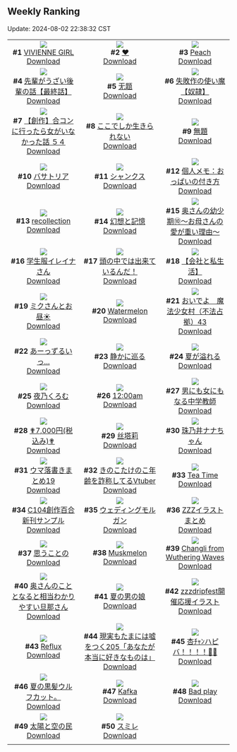 ## Weekly Ranking
Update: 2024-08-02 22:38:32 CST

|      |      |      |
| :----: | :----: | :----: |
| ![](https://i.pixiv.re/c/240x480/img-master/img/2024/07/27/00/00/07/120910320_p0_master1200.jpg)<br>**#1** [VIVIENNE GIRL](https://www.pixiv.net/artworks/120910320)<br>[Download](https://i.pixiv.re/img-original/img/2024/07/27/00/00/07/120910320_p0.png) | ![](https://i.pixiv.re/c/240x480/img-master/img/2024/07/27/00/00/58/120910514_p0_master1200.jpg)<br>**#2** [❤](https://www.pixiv.net/artworks/120910514)<br>[Download](https://i.pixiv.re/img-original/img/2024/07/27/00/00/58/120910514_p0.png) | ![](https://i.pixiv.re/c/240x480/img-master/img/2024/07/27/00/00/43/120910463_p0_master1200.jpg)<br>**#3** [Peach](https://www.pixiv.net/artworks/120910463)<br>[Download](https://i.pixiv.re/img-original/img/2024/07/27/00/00/43/120910463_p0.jpg) |
| ![](https://i.pixiv.re/c/240x480/img-master/img/2024/07/26/19/00/30/120901019_p0_master1200.jpg)<br>**#4** [先輩がうざい後輩の話【最終話】](https://www.pixiv.net/artworks/120901019)<br>[Download](https://i.pixiv.re/img-original/img/2024/07/26/19/00/30/120901019_p0.png) | ![](https://i.pixiv.re/c/240x480/img-master/img/2024/07/27/11/28/48/120921986_p0_master1200.jpg)<br>**#5** [无题](https://www.pixiv.net/artworks/120921986)<br>[Download](https://i.pixiv.re/img-original/img/2024/07/27/11/28/48/120921986_p0.jpg) | ![](https://i.pixiv.re/c/240x480/img-master/img/2024/07/27/19/48/15/120921558_p0_master1200.jpg)<br>**#6** [失敗作の使い魔【奴隷】](https://www.pixiv.net/artworks/120921558)<br>[Download](https://i.pixiv.re/img-original/img/2024/07/27/19/48/15/120921558_p0.png) |
| ![](https://i.pixiv.re/c/240x480/img-master/img/2024/07/26/00/00/18/120882005_p0_master1200.jpg)<br>**#7** [【創作】合コンに行ったら女がいなかった話 ５４](https://www.pixiv.net/artworks/120882005)<br>[Download](https://i.pixiv.re/img-original/img/2024/07/26/00/00/18/120882005_p0.png) | ![](https://i.pixiv.re/c/240x480/img-master/img/2024/07/27/17/03/39/120928838_p0_master1200.jpg)<br>**#8** [ここでしか生きられない](https://www.pixiv.net/artworks/120928838)<br>[Download](https://i.pixiv.re/img-original/img/2024/07/27/17/03/39/120928838_p0.jpg) | ![](https://i.pixiv.re/c/240x480/img-master/img/2024/07/28/10/33/54/120952210_p0_master1200.jpg)<br>**#9** [無題](https://www.pixiv.net/artworks/120952210)<br>[Download](https://i.pixiv.re/img-original/img/2024/07/28/10/33/54/120952210_p0.png) |
| ![](https://i.pixiv.re/c/240x480/img-master/img/2024/07/26/00/00/07/120881948_p0_master1200.jpg)<br>**#10** [バサトリア](https://www.pixiv.net/artworks/120881948)<br>[Download](https://i.pixiv.re/img-original/img/2024/07/26/00/00/07/120881948_p0.png) | ![](https://i.pixiv.re/c/240x480/img-master/img/2024/07/28/00/00/23/120941642_p0_master1200.jpg)<br>**#11** [シャンクス](https://www.pixiv.net/artworks/120941642)<br>[Download](https://i.pixiv.re/img-original/img/2024/07/28/00/00/23/120941642_p0.jpg) | ![](https://i.pixiv.re/c/240x480/img-master/img/2024/07/27/06/00/19/120917099_p0_master1200.jpg)<br>**#12** [個人メモ：おっぱいの付き方](https://www.pixiv.net/artworks/120917099)<br>[Download](https://i.pixiv.re/img-original/img/2024/07/27/06/00/19/120917099_p0.jpg) |
| ![](https://i.pixiv.re/c/240x480/img-master/img/2024/07/26/00/00/25/120882028_p0_master1200.jpg)<br>**#13** [recollection](https://www.pixiv.net/artworks/120882028)<br>[Download](https://i.pixiv.re/img-original/img/2024/07/26/00/00/25/120882028_p0.jpg) | ![](https://i.pixiv.re/c/240x480/img-master/img/2024/07/27/00/04/44/120910840_p0_master1200.jpg)<br>**#14** [幻想と記憶](https://www.pixiv.net/artworks/120910840)<br>[Download](https://i.pixiv.re/img-original/img/2024/07/27/00/04/44/120910840_p0.jpg) | ![](https://i.pixiv.re/c/240x480/img-master/img/2024/07/27/00/06/47/120910942_p0_master1200.jpg)<br>**#15** [奥さんの幼少期⑩～お母さんの愛が重い理由～](https://www.pixiv.net/artworks/120910942)<br>[Download](https://i.pixiv.re/img-original/img/2024/07/27/00/06/47/120910942_p0.jpg) |
| ![](https://i.pixiv.re/c/240x480/img-master/img/2024/07/27/00/00/07/120910319_p0_master1200.jpg)<br>**#16** [学生服イレイナさん](https://www.pixiv.net/artworks/120910319)<br>[Download](https://i.pixiv.re/img-original/img/2024/07/27/00/00/07/120910319_p0.png) | ![](https://i.pixiv.re/c/240x480/img-master/img/2024/07/26/07/30/01/120889293_p0_master1200.jpg)<br>**#17** [頭の中では出来ているんだ！](https://www.pixiv.net/artworks/120889293)<br>[Download](https://i.pixiv.re/img-original/img/2024/07/26/07/30/01/120889293_p0.jpg) | ![](https://i.pixiv.re/c/240x480/img-master/img/2024/07/26/12/00/22/120893083_p0_master1200.jpg)<br>**#18** [【会社と私生活】](https://www.pixiv.net/artworks/120893083)<br>[Download](https://i.pixiv.re/img-original/img/2024/07/26/12/00/22/120893083_p0.jpg) |
| ![](https://i.pixiv.re/c/240x480/img-master/img/2024/07/27/18/00/18/120930262_p0_master1200.jpg)<br>**#19** [ミクさんとお昼☀️](https://www.pixiv.net/artworks/120930262)<br>[Download](https://i.pixiv.re/img-original/img/2024/07/27/18/00/18/120930262_p0.png) | ![](https://i.pixiv.re/c/240x480/img-master/img/2024/07/26/00/00/31/120882042_p0_master1200.jpg)<br>**#20** [Watermelon](https://www.pixiv.net/artworks/120882042)<br>[Download](https://i.pixiv.re/img-original/img/2024/07/26/00/00/31/120882042_p0.jpg) | ![](https://i.pixiv.re/c/240x480/img-master/img/2024/07/27/21/50/58/120933918_p0_master1200.jpg)<br>**#21** [おいでよ　魔法少女村（不法占拠）43](https://www.pixiv.net/artworks/120933918)<br>[Download](https://i.pixiv.re/img-original/img/2024/07/27/21/50/58/120933918_p0.png) |
| ![](https://i.pixiv.re/c/240x480/img-master/img/2024/07/26/18/00/21/120899344_p0_master1200.jpg)<br>**#22** [あーっずるいっ...](https://www.pixiv.net/artworks/120899344)<br>[Download](https://i.pixiv.re/img-original/img/2024/07/26/18/00/21/120899344_p0.png) | ![](https://i.pixiv.re/c/240x480/img-master/img/2024/07/27/00/00/10/120910333_p0_master1200.jpg)<br>**#23** [静かに巡る](https://www.pixiv.net/artworks/120910333)<br>[Download](https://i.pixiv.re/img-original/img/2024/07/27/00/00/10/120910333_p0.png) | ![](https://i.pixiv.re/c/240x480/img-master/img/2024/07/27/00/01/01/120910524_p0_master1200.jpg)<br>**#24** [夏が溢れる](https://www.pixiv.net/artworks/120910524)<br>[Download](https://i.pixiv.re/img-original/img/2024/07/27/00/01/01/120910524_p0.jpg) |
| ![](https://i.pixiv.re/c/240x480/img-master/img/2024/07/26/00/00/43/120882093_p0_master1200.jpg)<br>**#25** [夜乃くろむ](https://www.pixiv.net/artworks/120882093)<br>[Download](https://i.pixiv.re/img-original/img/2024/07/26/00/00/43/120882093_p0.png) | ![](https://i.pixiv.re/c/240x480/img-master/img/2024/07/27/15/59/09/120927410_p0_master1200.jpg)<br>**#26** [12:00am](https://www.pixiv.net/artworks/120927410)<br>[Download](https://i.pixiv.re/img-original/img/2024/07/27/15/59/09/120927410_p0.png) | ![](https://i.pixiv.re/c/240x480/img-master/img/2024/07/28/00/00/39/120941711_p0_master1200.jpg)<br>**#27** [男にも女にもなる中学教師](https://www.pixiv.net/artworks/120941711)<br>[Download](https://i.pixiv.re/img-original/img/2024/07/28/00/00/39/120941711_p0.jpg) |
| ![](https://i.pixiv.re/c/240x480/img-master/img/2024/07/26/15/32/58/120896520_p0_master1200.jpg)<br>**#28** [✟7,000円(税込み)✟](https://www.pixiv.net/artworks/120896520)<br>[Download](https://i.pixiv.re/img-original/img/2024/07/26/15/32/58/120896520_p0.png) | ![](https://i.pixiv.re/c/240x480/img-master/img/2024/07/27/23/27/12/120940509_p0_master1200.jpg)<br>**#29** [丝塔莉](https://www.pixiv.net/artworks/120940509)<br>[Download](https://i.pixiv.re/img-original/img/2024/07/27/23/27/12/120940509_p0.jpg) | ![](https://i.pixiv.re/c/240x480/img-master/img/2024/07/26/00/00/18/120882003_p0_master1200.jpg)<br>**#30** [珠乃井ナナちゃん](https://www.pixiv.net/artworks/120882003)<br>[Download](https://i.pixiv.re/img-original/img/2024/07/26/00/00/18/120882003_p0.jpg) |
| ![](https://i.pixiv.re/c/240x480/img-master/img/2024/07/27/23/00/56/120939663_p0_master1200.jpg)<br>**#31** [ウマ落書きまとめ19](https://www.pixiv.net/artworks/120939663)<br>[Download](https://i.pixiv.re/img-original/img/2024/07/27/23/00/56/120939663_p0.jpg) | ![](https://i.pixiv.re/c/240x480/img-master/img/2024/07/27/21/16/03/120936035_p0_master1200.jpg)<br>**#32** [きのこたけのこ年齢を詐称してるVtuber](https://www.pixiv.net/artworks/120936035)<br>[Download](https://i.pixiv.re/img-original/img/2024/07/27/21/16/03/120936035_p0.png) | ![](https://i.pixiv.re/c/240x480/img-master/img/2024/07/28/00/00/43/120941718_p0_master1200.jpg)<br>**#33** [Tea Time](https://www.pixiv.net/artworks/120941718)<br>[Download](https://i.pixiv.re/img-original/img/2024/07/28/00/00/43/120941718_p0.jpg) |
| ![](https://i.pixiv.re/c/240x480/img-master/img/2024/07/27/00/18/26/120911416_p0_master1200.jpg)<br>**#34** [C104創作百合新刊サンプル](https://www.pixiv.net/artworks/120911416)<br>[Download](https://i.pixiv.re/img-original/img/2024/07/27/00/18/26/120911416_p0.jpg) | ![](https://i.pixiv.re/c/240x480/img-master/img/2024/07/28/00/00/33/120941692_p0_master1200.jpg)<br>**#35** [ウェディングモルガン](https://www.pixiv.net/artworks/120941692)<br>[Download](https://i.pixiv.re/img-original/img/2024/07/28/00/00/33/120941692_p0.jpg) | ![](https://i.pixiv.re/c/240x480/img-master/img/2024/07/27/15/47/25/120927181_p0_master1200.jpg)<br>**#36** [ZZZイラストまとめ](https://www.pixiv.net/artworks/120927181)<br>[Download](https://i.pixiv.re/img-original/img/2024/07/27/15/47/25/120927181_p0.png) |
| ![](https://i.pixiv.re/c/240x480/img-master/img/2024/07/26/00/39/03/120883538_p0_master1200.jpg)<br>**#37** [思うことの](https://www.pixiv.net/artworks/120883538)<br>[Download](https://i.pixiv.re/img-original/img/2024/07/26/00/39/03/120883538_p0.jpg) | ![](https://i.pixiv.re/c/240x480/img-master/img/2024/07/28/00/00/35/120941694_p0_master1200.jpg)<br>**#38** [Muskmelon](https://www.pixiv.net/artworks/120941694)<br>[Download](https://i.pixiv.re/img-original/img/2024/07/28/00/00/35/120941694_p0.jpg) | ![](https://i.pixiv.re/c/240x480/img-master/img/2024/07/27/14/02/53/120925071_p0_master1200.jpg)<br>**#39** [Changli from Wuthering Waves](https://www.pixiv.net/artworks/120925071)<br>[Download](https://i.pixiv.re/img-original/img/2024/07/27/14/02/53/120925071_p0.png) |
| ![](https://i.pixiv.re/c/240x480/img-master/img/2024/07/28/00/07/31/120942198_p0_master1200.jpg)<br>**#40** [奥さんのこととなると相当わかりやすい旦那さん](https://www.pixiv.net/artworks/120942198)<br>[Download](https://i.pixiv.re/img-original/img/2024/07/28/00/07/31/120942198_p0.jpg) | ![](https://i.pixiv.re/c/240x480/img-master/img/2024/07/26/12/00/09/120893041_p0_master1200.jpg)<br>**#41** [夏の男の娘](https://www.pixiv.net/artworks/120893041)<br>[Download](https://i.pixiv.re/img-original/img/2024/07/26/12/00/09/120893041_p0.png) | ![](https://i.pixiv.re/c/240x480/img-master/img/2024/07/26/14/38/33/120895649_p0_master1200.jpg)<br>**#42** [zzzdripfest開催応援イラスト](https://www.pixiv.net/artworks/120895649)<br>[Download](https://i.pixiv.re/img-original/img/2024/07/26/14/38/33/120895649_p0.jpg) |
| ![](https://i.pixiv.re/c/240x480/img-master/img/2024/07/27/00/00/19/120910386_p0_master1200.jpg)<br>**#43** [Reflux](https://www.pixiv.net/artworks/120910386)<br>[Download](https://i.pixiv.re/img-original/img/2024/07/27/00/00/19/120910386_p0.jpg) | ![](https://i.pixiv.re/c/240x480/img-master/img/2024/07/28/18/00/15/120962400_p0_master1200.jpg)<br>**#44** [現実もたまには嘘をつく205「あなたが本当に好きなものは」](https://www.pixiv.net/artworks/120962400)<br>[Download](https://i.pixiv.re/img-original/img/2024/07/28/18/00/15/120962400_p0.jpg) | ![](https://i.pixiv.re/c/240x480/img-master/img/2024/07/26/00/00/01/120881917_p0_master1200.jpg)<br>**#45** [杏ﾁｬﾝハピバ！！！！🎂🎉](https://www.pixiv.net/artworks/120881917)<br>[Download](https://i.pixiv.re/img-original/img/2024/07/26/00/00/01/120881917_p0.jpg) |
| ![](https://i.pixiv.re/c/240x480/img-master/img/2024/07/27/19/11/09/120932355_p0_master1200.jpg)<br>**#46** [夏の黒髪ウルフカット。](https://www.pixiv.net/artworks/120932355)<br>[Download](https://i.pixiv.re/img-original/img/2024/07/27/19/11/09/120932355_p0.jpg) | ![](https://i.pixiv.re/c/240x480/img-master/img/2024/07/26/14/20/23/120895392_p0_master1200.jpg)<br>**#47** [Kafka](https://www.pixiv.net/artworks/120895392)<br>[Download](https://i.pixiv.re/img-original/img/2024/07/26/14/20/23/120895392_p0.png) | ![](https://i.pixiv.re/c/240x480/img-master/img/2024/07/27/00/00/33/120910430_p0_master1200.jpg)<br>**#48** [Bad play](https://www.pixiv.net/artworks/120910430)<br>[Download](https://i.pixiv.re/img-original/img/2024/07/27/00/00/33/120910430_p0.jpg) |
| ![](https://i.pixiv.re/c/240x480/img-master/img/2024/07/26/14/53/36/120895858_p0_master1200.jpg)<br>**#49** [太陽と空の民](https://www.pixiv.net/artworks/120895858)<br>[Download](https://i.pixiv.re/img-original/img/2024/07/26/14/53/36/120895858_p0.jpg) | ![](https://i.pixiv.re/c/240x480/img-master/img/2024/07/26/00/00/17/120882000_p0_master1200.jpg)<br>**#50** [スミレ](https://www.pixiv.net/artworks/120882000)<br>[Download](https://i.pixiv.re/img-original/img/2024/07/26/00/00/17/120882000_p0.png) |
|      |
